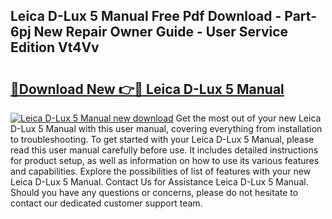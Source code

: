 ## Leica D-Lux 5 Manual Free Pdf Download - Part-6pj New Repair Owner Guide - User Service Edition Vt4Vv

# <h2><a href="http://cf12.oget.top/?id=Leica+D-Lux+5+Manual">🔗Download New 👉🔴 Leica D-Lux 5 Manual</a></h2>

[![Leica D-Lux 5 Manual new download](https://i.imgur.com/5g1atiW.png)](http://cf12.oget.top/?id=Leica+D-Lux+5+Manual)
Get the most out of your new Leica D-Lux 5 Manual with this user manual, covering everything from installation to troubleshooting. To get started with your Leica D-Lux 5 Manual, please read this user manual carefully before use. It includes detailed instructions for product setup, as well as information on how to use its various features and capabilities. Explore the possibilities of list of features with your new Leica D-Lux 5 Manual. Contact Us for Assistance Leica D-Lux 5 Manual. Should you have any questions or concerns, please do not hesitate to contact our dedicated customer support team.
